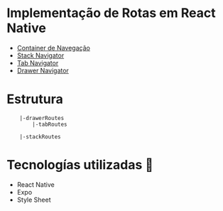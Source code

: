 # Implementação de Rotas em React Native

- [Container de Navegação](https://reactnavigation.org/docs/native-stack-navigator)
- [Stack Navigator](https://reactnavigation.org/docs/stack-navigator)
- [Tab Navigator](https://reactnavigation.org/docs/bottom-tab-navigator)
- [Drawer Navigator](https://reactnavigation.org/docs/drawer-navigator)

# Estrutura

```
    |-drawerRoutes
        |-tabRoutes
        
    |-stackRoutes
```

# Tecnologías utilizadas :robot:

- React Native
- Expo
- Style Sheet